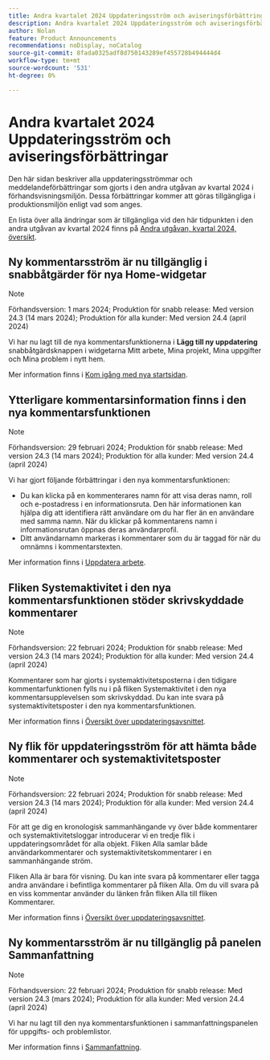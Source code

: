 ```yaml
---
title: Andra kvartalet 2024 Uppdateringsström och aviseringsförbättringar
description: Andra kvartalet 2024 Uppdateringsström och aviseringsförbättringar
author: Nolan
feature: Product Announcements
recommendations: noDisplay, noCatalog
source-git-commit: 8fada0325adf8d750143289ef455728b494444d4
workflow-type: tm+mt
source-wordcount: '531'
ht-degree: 0%

---
```


# Andra kvartalet 2024 Uppdateringsström och aviseringsförbättringar

Den här sidan beskriver alla uppdateringsströmmar och meddelandeförbättringar som gjorts i den andra utgåvan av kvartal 2024 i förhandsvisningsmiljön. Dessa förbättringar kommer att göras tillgängliga i produktionsmiljön enligt vad som anges.

En lista över alla ändringar som är tillgängliga vid den här tidpunkten i den andra utgåvan av kvartal 2024 finns på [Andra utgåvan, kvartal 2024, översikt](/help/quicksilver/product-announcements/product-releases/24-q2-release-activity/24-q2-release-overview.md).

## Ny kommentarsström är nu tillgänglig i snabbåtgärder för nya Home-widgetar

>[!NOTE]
>
>Förhandsversion: 1 mars 2024; Produktion för snabb release: Med version 24.3 (14 mars 2024); Produktion för alla kunder: Med version 24.4 (april 2024)

Vi har nu lagt till de nya kommentarsfunktionerna i **Lägg till ny uppdatering** snabbåtgärdsknappen i widgetarna Mitt arbete, Mina projekt, Mina uppgifter och Mina problem i nytt hem.

Mer information finns i [Kom igång med nya startsidan](/help/quicksilver/workfront-basics/using-home/new-home/get-started-with-new-home.md).

## Ytterligare kommentarsinformation finns i den nya kommentarsfunktionen

>[!NOTE]
>
>Förhandsversion: 29 februari 2024; Produktion för snabb release: Med version 24.3 (14 mars 2024); Produktion för alla kunder: Med version 24.4 (april 2024)

Vi har gjort följande förbättringar i den nya kommentarsfunktionen:

* Du kan klicka på en kommenterares namn för att visa deras namn, roll och e-postadress i en informationsruta. Den här informationen kan hjälpa dig att identifiera rätt användare om du har fler än en användare med samma namn. När du klickar på kommentarens namn i informationsrutan öppnas deras användarprofil.
* Ditt användarnamn markeras i kommentarer som du är taggad för när du omnämns i kommentarstexten.

Mer information finns i [Uppdatera arbete](/help/quicksilver/workfront-basics/updating-work-items-and-viewing-updates/update-work.md).

## Fliken Systemaktivitet i den nya kommentarsfunktionen stöder skrivskyddade kommentarer

>[!NOTE]
>
>Förhandsversion: 22 februari 2024; Produktion för snabb release: Med version 24.3 (14 mars 2024); Produktion för alla kunder: Med version 24.4 (april 2024)

Kommentarer som har gjorts i systemaktivitetsposterna i den tidigare kommentarfunktionen fylls nu i på fliken Systemaktivitet i den nya kommentarsupplevelsen som skrivskyddad. Du kan inte svara på systemaktivitetsposter i den nya kommentarsfunktionen.

Mer information finns i [Översikt över uppdateringsavsnittet](/help/quicksilver/workfront-basics/updating-work-items-and-viewing-updates/updates-tab-overview.md).

## Ny flik för uppdateringsström för att hämta både kommentarer och systemaktivitetsposter

>[!NOTE]
>
>Förhandsversion: 22 februari 2024; Produktion för snabb release: Med version 24.3 (14 mars 2024); Produktion för alla kunder: Med version 24.4 (april 2024)

För att ge dig en kronologisk sammanhängande vy över både kommentarer och systemaktivitetsloggar introducerar vi en tredje flik i uppdateringsområdet för alla objekt. Fliken Alla samlar både användarkommentarer och systemaktivitetskommentarer i en sammanhängande ström.

Fliken Alla är bara för visning. Du kan inte svara på kommentarer eller tagga andra användare i befintliga kommentarer på fliken Alla. Om du vill svara på en viss kommentar använder du länken från fliken Alla till fliken Kommentarer.

Mer information finns i [Översikt över uppdateringsavsnittet](/help/quicksilver/workfront-basics/updating-work-items-and-viewing-updates/updates-tab-overview.md).

## Ny kommentarsström är nu tillgänglig på panelen Sammanfattning

>[!NOTE]
>
>Förhandsversion: 22 februari 2024; Produktion för snabb release: Med version 24.3 (mars 2024); Produktion för alla kunder: Med version 24.4 (april 2024)

Vi har nu lagt till den nya kommentarsfunktionen i sammanfattningspanelen för uppgifts- och problemlistor.

Mer information finns i [Sammanfattning](/help/quicksilver/workfront-basics/the-new-workfront-experience/summary-overview.md).
